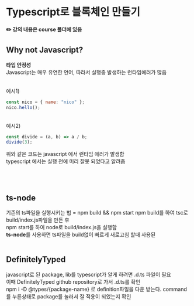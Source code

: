 # Typescript로 블록체인 만들기

**✏️ 강의 내용은 course 폴더에 있음**   

## Why not Javascript?

**타입 안정성**  
Javascript는 매우 유연한 언어, 따라서 실행중 발생하는 런타임에러가 많음

</br>
예시1)

```javascript
const nico = { name: "nico" };
nico.hello();
```

<br/>
예시2)

```javascript
const divide = (a, b) => a / b;
divide(3);
```

위와 같은 코드는 javascript 에서 런타임 에러가 발생함  
typescript 에서는 실행 전에 미리 잘못 되었다고 알려줌

</br>
</br>

## ts-node

기존의 ts파일을 실행시키는 법 = npm build && npm start
npm build를 하여 tsc로 build/index.js파일을 만든 후  
npm start를 하여 node로 build/index.js을 실행함
</br>
**ts-node**를 사용하면 ts파일을 build없이 빠르게 새로고침 할때 사용된
</br>
</br>

## DefinitelyTyped

javascript로 된 package, lib를 typescript가 알게 하려면 .d.ts 파일이 필요  
이때 DefinitelyTyped github repository로 가서 .d.ts를 확인  
npm i -D @types/{package-name} 로 definition파일을 다운 받는다.
command를 누른상태로 package를 눌러서 잘 적용이 되었는지 확인
